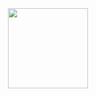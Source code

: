 <!--
### Hi there 👋


**PamLissa/PamLissa** is a ✨ _special_ ✨ repository because its `README.md` (this file) appears on your GitHub profile.

Here are some ideas to get you started:

- 🔭 I’m currently working on ...
- 🌱 I’m currently learning ...
- 👯 I’m looking to collaborate on ...
- 🤔 I’m looking for help with ...
- 💬 Ask me about ...
- 📫 How to reach me: ...
- 😄 Pronouns: ...
- ⚡ Fun fact: ...
-->

<div align="center">
  <a href="https://github.com/PamLissa">
  <img height="160em" src="https://github-readme-stats.vercel.app/api?username=PamLissa&hide=stars&show_icons=true&theme=material-palenight&include_all_commits=false&count_private=true"/>
<!--   <img height="180em" src="https://github-readme-stats.vercel.app/api/top-langs/?username=PamLissa&layout=compact&langs_count=7&theme=material-palenight"/> -->
</div>
